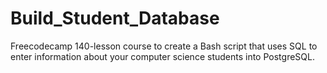# Build_Student_Database
Freecodecamp 140-lesson course to create a Bash script that uses SQL to enter information about your computer science students into PostgreSQL.
